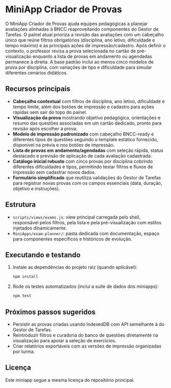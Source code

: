 # MiniApp Criador de Provas

O MiniApp Criador de Provas ajuda equipes pedagógicas a planejar avaliações alinhadas à BNCC
reaproveitando componentes do Gestor de Tarefas. O painel atual prioriza a revisão das avaliações
com um cabeçalho único que reúne filtros obrigatórios (disciplina, ano letivo, dificuldade e tempo
máximo) e as principais ações de impressão/cadastro. Após definir o contexto, o professor revisa a
prova selecionada no cartão de pré-visualização enquanto a lista de provas em andamento ou agendadas
permanece à direita. A base padrão inclui ao menos cinco modelos de prova por disciplina, com
variações de tipo e dificuldade para simular diferentes cenários didáticos.

## Recursos principais

- **Cabeçalho contextual** com filtros de disciplina, ano letivo, dificuldade e tempo limite,
  além dos botões de impressão e cadastro para ações rápidas sem sair do topo do painel.
- **Visualização da prova** mostrando objetivo pedagógico, orientações e resumo das questões
  associadas em um cartão dedicado, pronto para revisão após escolher a prova.
- **Modelo de impressão padronizado** com cabeçalho BNCC-ready e diferentes tipos de questões
  seguindo o template estático fornecido, disponível na prévia e nos botões de impressão.
- **Lista de provas em andamento/agendadas** com seleção rápida, status destacado e previsão
  de aplicação de cada avaliação cadastrada.
- **Catálogo inicial robusto** com cinco provas por disciplina cobrindo diferentes dificuldades e tipos,
  permitindo testar filtros e fluxos de impressão sem cadastrar novos dados.
- **Formulário simplificado** que reutiliza validações do Gestor de Tarefas para registrar novas
  provas com os campos essenciais (data, duração, objetivo e instruções).

## Estrutura

- `scripts/views/exams.js`: view principal carregada pelo shell, responsável pelos filtros, pela
  lista e pela pré-visualização com estilos injetados dinamicamente.
- `MiniApps/exam-planner/`: pasta dedicada com documentação, espaço para componentes específicos e
  históricos de evolução.

## Executando e testando

1. Instale as dependências do projeto raiz (quando aplicável):
   ```bash
   npm install
   ```
2. Rode os testes automatizados (inclui a suíte de dados dos miniapps):
   ```bash
   npm test
   ```

## Próximos passos sugeridos

- Persistir as provas criadas usando IndexedDB com API semelhante à do Gestor de Tarefas.
- Reintroduzir filtros e curadoria do banco de questões diretamente na visualização para apoiar a
  seleção de exercícios.
- Criar relatórios exportáveis com as versões de impressão organizadas por turma.

## Licença

Este miniapp segue a mesma licença do repositório principal.

